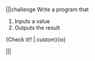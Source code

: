 |||challenge
Write a program that 

1. Inputs a value
1. Outputs the result

{Check it!! | custom}(io)

|||

